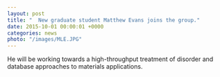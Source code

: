 ```yaml
---
layout: post
title: "  New graduate student Matthew Evans joins the group."
date: 2015-10-01 00:00:01 +0000
categories: news
photo: "/images/MLE.JPG"
---
```



 He will be working towards a high-throughput treatment of disorder and database approaches to materials applications.
